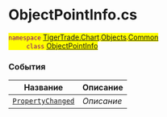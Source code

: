 
# ObjectPointInfo.cs
<mark style="color:purple;">`namespace` [TigerTrade.Chart](../../../../TigerTrade.Chart.md).[Objects](../../../../TigerTrade.Chart/Objects.md).[Common](../../../../TigerTrade.Chart/Objects/Common.md)  
&nbsp;&nbsp;&nbsp;&nbsp;&nbsp;&nbsp;&nbsp;&nbsp;&nbsp;`class` [ObjectPointInfo](../ObjectPointInfo.cs.md)

### События
| Название | Описание |
| --- | --- |
| [`PropertyChanged`](./События/PropertyChanged.md) | *Описание* |
